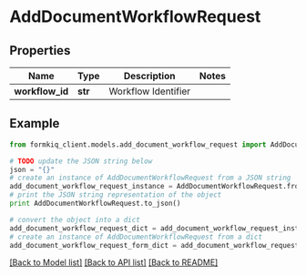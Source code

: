 # AddDocumentWorkflowRequest


## Properties

Name | Type | Description | Notes
------------ | ------------- | ------------- | -------------
**workflow_id** | **str** | Workflow Identifier | 

## Example

```python
from formkiq_client.models.add_document_workflow_request import AddDocumentWorkflowRequest

# TODO update the JSON string below
json = "{}"
# create an instance of AddDocumentWorkflowRequest from a JSON string
add_document_workflow_request_instance = AddDocumentWorkflowRequest.from_json(json)
# print the JSON string representation of the object
print AddDocumentWorkflowRequest.to_json()

# convert the object into a dict
add_document_workflow_request_dict = add_document_workflow_request_instance.to_dict()
# create an instance of AddDocumentWorkflowRequest from a dict
add_document_workflow_request_form_dict = add_document_workflow_request.from_dict(add_document_workflow_request_dict)
```
[[Back to Model list]](../README.md#documentation-for-models) [[Back to API list]](../README.md#documentation-for-api-endpoints) [[Back to README]](../README.md)


